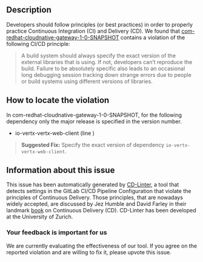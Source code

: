 
## Description
Developers should follow principles (or best practices) in order to properly practice Continuous Integration (CI) and Delivery (CD).
We found that [com-redhat-cloudnative-gateway-1-0-SNAPSHOT](https://gitlab.com/bugbiteme/gateway-vertx/blob/master/.gitlab-ci.yml) contains a violation of the following CI/CD principle:

> A build system should always specify the exact version of the external libraries that is using.
If not, developers can’t reproduce the build. Failure to be absolutely specific also leads to an occasional long debugging session tracking down strange errors due to people or build systems using different versions of libraries.

## How to locate the violation

In com-redhat-cloudnative-gateway-1-0-SNAPSHOT, for the following dependency only the major release is specified in the version number.

* io-vertx-vertx-web-client (line )

> **Suggested Fix:** Specify the exact version of dependency `io-vertx-vertx-web-client`.

## Information about this issue

This issue has been automatically generated by [CD-Linter](https://gitlab.com/Jancso/configuration-analytics), a tool that detects settings in the GitLab CI/CD Pipeline Configuration that violate the principles of Continuous Delivery. Those principles, that are nowadays widely accepted, are discussed by Jez Humble and David Farley in their landmark [book](https://www.oreilly.com/library/view/continuous-delivery-reliable/9780321670250/) on Continuous Delivery (CD). CD-Linter has been developed at the University of Zurich.

### Your feedback is important for us
We are currently evaluating the effectiveness of our tool. If you agree on the reported violation and are willing to fix it, please upvote this issue.